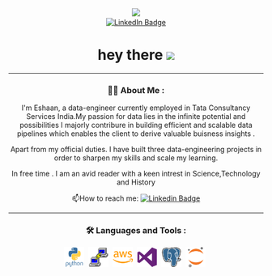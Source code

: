 <div id="header" align="center">
  <img src="https://media.giphy.com/media/UDclWKlmfmq7twI3iJ/giphy.gif" width="100"/>
 <div id="badges">
  <a href="https://www.linkedin.com/in/eshan-shrivastava-a4b084243">
    <img src="https://img.shields.io/badge/LinkedIn-blue?style=for-the-badge&logo=linkedin&logoColor=white" alt="LinkedIn Badge"/>
  </a>
</div>
<h1>
  hey there
  <img src="https://media.giphy.com/media/hvRJCLFzcasrR4ia7z/giphy.gif" width="30px"/>
</h1>

---

### :man_technologist: About Me :

 I'm Eshaan, a data-engineer currently employed in Tata Consultancy Services India.My passion for data lies in the infinite potential and possibilities I  majorly contribure in  building efficient and scalable data pipelines which enables the client to derive valuable buisness insights .

Apart from my official duties. I have built  three  data-engineering projects in order to sharpen my skills and scale my learning.

In free time . I am an avid reader with a keen intrest in Science,Technology and History 

 :mailbox:How to reach me: [![Linkedin Badge](https://img.shields.io/badge/-blue?style=flat&logo=Linkedin&logoColor=white)](https://www.linkedin.com/in/eshan-shrivastava-a4b084243)
 
 ---

### :hammer_and_wrench: Languages and Tools :

<div>
  <img src="https://github.com/devicons/devicon/blob/master/icons/python/python-original-wordmark.svg" title="Python" alt="Java" width="40" height="40"/>&nbsp;
  <img src="https://github.com/devicons/devicon/blob/master/icons/putty/putty-original.svg" title="Putty" alt="React" width="40" height="40"/>&nbsp;
   <img src="https://github.com/devicons/devicon/blob/master/icons/amazonwebservices/amazonwebservices-plain-wordmark.svg"  title="aws" alt="CSS" width="40" height="40"/>&nbsp;
    <img src="https://github.com/devicons/devicon/blob/master/icons/visualstudio/visualstudio-plain.svg"  title="aws" alt="CSS" width="40" height="40"/>&nbsp;
  <img src="https://github.com/devicons/devicon/blob/master/icons/postgresql/postgresql-original.svg" title="PostGres" alt="Material UI" width="40" height="40"/>&nbsp;
  <img src="https://github.com/devicons/devicon/blob/master/icons/jupyter/jupyter-original.svg" title="Jupyter" alt="Flutter" width="40" height="40"/>&nbsp;
</div>

</div>
